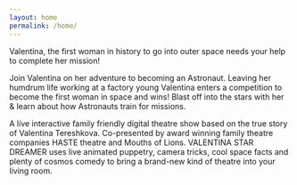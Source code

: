 ```yaml
---
layout: home 
permalink: /home/
---
```


Valentina, the first woman in history to go into outer space needs your help to complete her mission!

Join Valentina on her adventure to becoming an Astronaut. Leaving her humdrum life working at a factory young Valentina enters a competition to become the first woman in space and wins! Blast off into the stars with her & learn about how Astronauts train for missions. 

A live interactive family friendly digital theatre show based on the true story of Valentina Tereshkova. Co-presented by award winning family theatre companies HASTE theatre and Mouths of Lions. VALENTINA STAR DREAMER uses live animated puppetry, camera tricks, cool space facts and plenty of cosmos comedy to bring a brand-new kind of theatre into your living room. 
